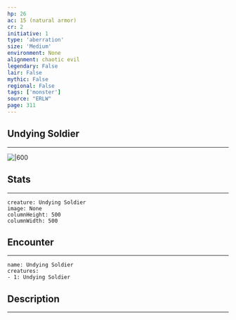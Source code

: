 ```yaml
---
hp: 26
ac: 15 (natural armor)
cr: 2
initiative: 1
type: 'aberration'    
size: 'Medium'
environment: None
alignment: chaotic evil
legendary: False
lair: False
mythic: False
regional: False
tags: ['monster']
source: "ERLW"
page: 311
---
```


## Undying Soldier
---

![|600](D:/Program%20Files/5e.tools/img/bestiary/ERLW/Undying%20Soldier.png)

## Stats
---

```statblock
creature: Undying Soldier
image: None
columnHeight: 500
columnWidth: 500
```

## Encounter
---

```encounter-table
name: Undying Soldier
creatures:
- 1: Undying Soldier
```

## Description
---




